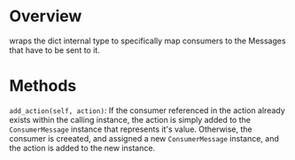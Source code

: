 # Overview

wraps the dict internal type to specifically map consumers to the Messages that
have to be sent to it.

# Methods

`add_action(self, action)`: If the consumer referenced in the action already
exists within the calling instance, the action is simply added to the `ConsumerMessage`
instance that represents it's value. Otherwise, the consumer is creeated, and
assigned a new `ConsumerMessage` instance, and the action is added to the new
instance.


